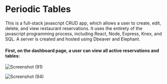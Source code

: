 **<h1>Periodic Tables</h1>**

This is a full-stack javascript CRUD app, which allows a user to create, edit, delete, and view restaurant reservations. It uses the entirety of the javascript programming process, including React, Node, Express, Knex, and SQL. A server is created and hosted using Dbeaver and Elephant. 

**<h4>First, on the dashboard page, a user can view all active reservations and tables:</h4>**

![Screenshot (91)](https://github.com/alecluis/PeriodicTables/assets/143030955/7b888ad6-56f2-4fb6-ba5f-40e91992cc6c)



![Screenshot (94)](https://github.com/alecluis/PeriodicTables/assets/143030955/3d361036-4ffd-48a3-ac8d-b844d1477622)
